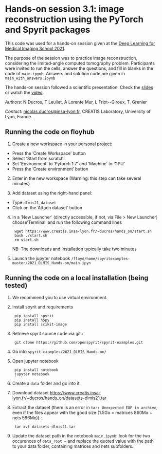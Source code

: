 # Hands-on session 3.1: image reconstruction using the PyTorch and Spyrit packages

This code was used for a hands-on session given at the [Deep Learning for Medical Imaging School 2021](https://deepimaging2021.sciencesconf.org/).

The purpose of the session was to practice image reconstruction, considering the limited-angle computed tomography problem. Participants were invited to run the cells, answer the questions, and fill in blanks in the code of `main.ipynb`. Answers and solution code are given in `main_with_answers.ipynb`

The hands-on session followed a scientific presentation. Check the [slides](https://www.creatis.insa-lyon.fr/~ducros/hands_on/2021_Ducros_DLMIS.pdf) or watch the [video](https://www.youtube.com/watch?v=Q5s5P3luqOE).

*Authors:* N Ducros, T Leuliet, A Lorente Mur, L Friot--Giroux, T. Grenier

*Contact:* nicolas.ducros@insa-lyon.fr, CREATIS Laboratory, University of Lyon, France.

## Running the code on floyhub
1. Create a new workspace in your personal project:
* Press the ’Create Workspace’ button
* Select ’Start from scratch’
* Set ’Environment’ to ’Pytorch 1.7’ and ’Machine’ to ’GPU’
* Press the ’Create environment’ button

2. Enter in the new workspace (Warning: this step can take several minutes)

3. Add dataset using the right-hand panel:
* Type `dlmis21_dataset`
* Click on the ’Attach dataset’ button

4. In a ’New Launcher’ (directly accessible, if not, via File > New Launcher) choose’Terminal’ and run the following command lines

        wget https://www.creatis.insa-lyon.fr/~ducros/hands_on/start.sh
        bash ./start.sh
        rm start.sh

    NB: The downloads and installation typically take two minutes

5. Launch the jupyter notebook     `/floyd/home/spyritexamples-master/2021_DLMIS_Hands-on/main.ipyn`

## Running the code on a local installation (being tested)
1. We recommend you to use virtual environment.

1. Install spyrit and requirements
        
        pip install spyrit
        pip install h5py
        pip install scikit-image

1. Retrieve spyrit source code via git :
        
        git clone https://github.com/openspyrit/spyrit-examples.git        
        
1. Go into `spyrit-examples/2021_DLMIS_Hands-on/`     

6. Open jupyter notebook    

        pip install notebook
        jupyter notebook
        
1. Create a `data` folder and go into it.

3. Download dataset https://www.creatis.insa-lyon.fr/~ducros/hands_on/datasets-dlmis21.tar

1. Extract the dataset (there is an error in `tar: Unexpected EOF in archive`, even if the files appear with the good size (1.5Go = matrices 860Mo + nets 586Mo)) :    

        tar xvf datasets-dlmis21.tar 

1. Update the dataset path in the notebook `main.ipynb`: look for the two occurences of `data_root =` and replace the quoted value with the path to your data folder, containing matrices and nets subfolders.
